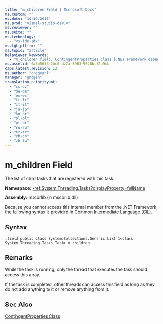 ```yaml
---
title: "m_children Field | Microsoft Docs"
ms.custom: ""
ms.date: "10/19/2016"
ms.prod: "visual-studio-dev14"
ms.reviewer: ""
ms.suite: ""
ms.technology: 
  - "vs-ide-sdk"
ms.tgt_pltfrm: ""
ms.topic: "article"
helpviewer_keywords: 
  - "m_children field, ContingentProperties class [.NET Framework debug engines]"
ms.assetid: 0a3b5653-7bc0-4a7a-8963-9020bc52b9cb
caps.latest.revision: 12
ms.author: "gregvanl"
manager: "ghogen"
translation.priority.mt: 
  - "cs-cz"
  - "de-de"
  - "es-es"
  - "fr-fr"
  - "it-it"
  - "ja-jp"
  - "ko-kr"
  - "pl-pl"
  - "pt-br"
  - "ru-ru"
  - "tr-tr"
  - "zh-cn"
  - "zh-tw"
---
```

# m_children Field
The list of child tasks that are registered with this task.  
  
 **Namespace:** <xref:System.Threading.Tasks?displayProperty=fullName>  
  
 **Assembly:** mscorlib (in mscorlib.dll)  
  
 Because you cannot access this internal member from the .NET Framework, the following syntax is provided in Common Intermediate Language (CIL).  
  
## Syntax  
  
```  
.field public class System.Collections.Generic.List`1<class System.Threading.Tasks.Task> m_children  
```  
  
## Remarks  
 While the task is running, only the thread that executes the task should access this array.  
  
 If the task is completed, other threads can access this field as long as they do not add anything to it or remove anything from it.  
  
## See Also  
 [ContingentProperties Class](../extensibility/contingentproperties-class---internal-members.md)